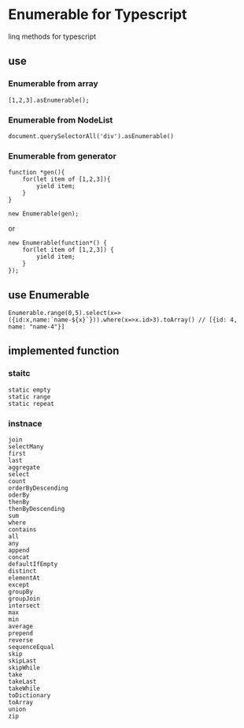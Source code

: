# Enumerable for Typescript

linq methods for typescript

## use

### Enumerable from array

    [1,2,3].asEnumerable();

### Enumerable from NodeList

    document.querySelectorAll('div').asEnumerable()

### Enumerable from generator

    function *gen(){
        for(let item of [1,2,3]){
            yield item;
        }
    }

    new Enumerable(gen);
or

    new Enumerable(function*() {
        for(let item of [1,2,3]) {
            yield item;
        }
    });

## use Enumerable

    Enumerable.range(0,5).select(x=>({id:x,name:`name-${x}`})).where(x=>x.id>3).toArray() // [{id: 4, name: "name-4"}]

## implemented function

### staitc

    static empty
    static range
    static repeat

### instnace

    join
    selectMany
    first
    last
    aggregate
    select
    count
    orderByDescending
    oderBy
    thenBy
    thenByDescending
    sum
    where
    contains
    all
    any
    append
    concat
    defaultIfEmpty
    distinct
    elementAt
    except
    groupBy
    groupJoin
    intersect
    max
    min
    average
    prepend
    reverse
    sequenceEqual
    skip
    skipLast
    skipWhile
    take
    takeLast
    takeWhile
    toDictionary
    toArray
    union
    zip
